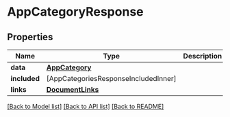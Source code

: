 # AppCategoryResponse

## Properties
Name | Type | Description | Notes
------------ | ------------- | ------------- | -------------
**data** | [**AppCategory**](AppCategory.md) |  | 
**included** | [AppCategoriesResponseIncludedInner] |  | [optional] 
**links** | [**DocumentLinks**](DocumentLinks.md) |  | 

[[Back to Model list]](../README.md#documentation-for-models) [[Back to API list]](../README.md#documentation-for-api-endpoints) [[Back to README]](../README.md)


